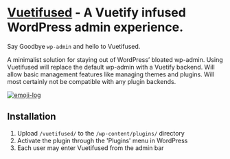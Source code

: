 # [Vuetifused](https://vuetifused.com) - A Vuetify infused WordPress admin experience.

Say Goodbye `wp-admin` and hello to Vuetifused.


A minimalist solution for staying out of WordPress’ bloated wp-admin. Using Vuetifused will replace the default wp-admin with a Vuetify backend. Will allow basic management features like managing themes and plugins. Will most certainly not be compatible with any plugin backends.

[![emoji-log](https://cdn.rawgit.com/ahmadawais/stuff/ca97874/emoji-log/flat.svg)](https://github.com/ahmadawais/Emoji-Log/)


## Installation

1. Upload `/vuetifused/` to the `/wp-content/plugins/` directory
2. Activate the plugin through the 'Plugins' menu in WordPress
3. Each user may enter Vuetifused from the admin bar
